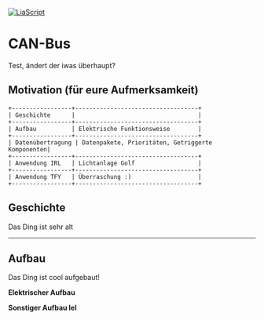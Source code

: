 <!--

author:   Bastian Zötzl
email:    bastian.zoetzl@outlook.com

version:  0.0.1
language: de
narrator: Deutsch Female

import:  https://raw.githubusercontent.com/liascript-templates/plantUML/master/README.md
         https://github.com/LiaTemplates/AVR8js/main/README.md
         https://github.com/LiaTemplates/Pyodide

icon: https://upload.wikimedia.org/wikipedia/commons/d/de/Logo_TU_Bergakademie_Freiberg.svg

-->

[![LiaScript](https://raw.githubusercontent.com/LiaScript/LiaScript/master/badges/course.svg)](https://liascript.github.io/course/?https://github.com/Voetzl/CAN-Bus/blob/main/README.md)

# CAN-Bus

Test, ändert der iwas überhaupt?

## Motivation (für eure Aufmerksamkeit)

<!-- style="display: block; margin-left: auto; margin-right: auto; max-width: 10000px;" -->
```ascii
+-----------------+-----------------------------------+
| Geschichte      |                                   |
+-----------------+-----------------------------------+
| Aufbau          | Elektrische Funktionsweise        |
+-----------------+-----------------------------------+
| Datenübertragung | Datenpakete, Prioritäten, Getriggerte Komponenten|
+-----------------+-----------------------------------+
| Anwendung IRL   | Lichtanlage Golf                  |
+-----------------+-----------------------------------+
| Anwendung TFY   | Überraschung :)                   |
+-----------------+-----------------------------------+
```


## Geschichte

Das Ding ist sehr alt

---

## Aufbau

Das Ding ist cool aufgebaut!


**Elektrischer Aufbau**

**Sonstiger Aufbau lel**

